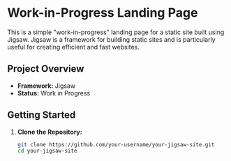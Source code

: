 # Work-in-Progress Landing Page

This is a simple "work-in-progress" landing page for a static site built using Jigsaw. Jigsaw is a framework for building static sites and is particularly useful for creating efficient and fast websites.

## Project Overview

- **Framework:** Jigsaw
- **Status:** Work in Progress

## Getting Started

1. **Clone the Repository:**
   ```bash
   git clone https://github.com/your-username/your-jigsaw-site.git
   cd your-jigsaw-site
